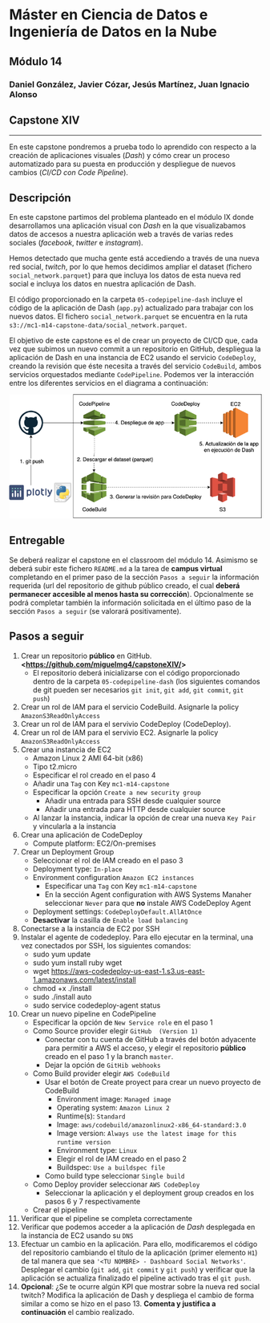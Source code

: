 # Máster en Ciencia de Datos e Ingeniería de Datos en la Nube
## Módulo 14
### Daniel González, Javier Cózar, Jesús Martínez, Juan Ignacio Alonso

## Capstone XIV
---

En este capstone pondremos a prueba todo lo aprendido con respecto a la creación de aplicaciones visuales (_Dash_) y cómo crear un proceso automatizado para su puesta en producción y despliegue de nuevos cambios (_CI/CD con Code Pipeline_).

## Descripción

En este capstone partimos del problema planteado en el módulo IX donde desarrollamos una aplicación visual con _Dash_ en la que visualizabamos datos de accesos a nuestra aplicación web a través de varias redes sociales (_facebook_, _twitter_ e _instagram_).

Hemos detectado que mucha gente está accediendo a través de una nueva red social, _twitch_, por lo que hemos decidimos ampliar el dataset (fichero `social_network.parquet`) para que incluya los datos de esta nueva red social e incluya los datos en nuestra aplicación de Dash.

El código proporcionado en la carpeta `05-codepipeline-dash` incluye el código de la aplicación de Dash (`app.py`) actualizado para trabajar con los nuevos datos. El fichero `social_network.parquet` se encuentra en la ruta `s3://mc1-m14-capstone-data/social_network.parquet`.

El objetivo de este capstone es el de crear un proyecto de CI/CD que, cada vez que subimos un nuevo commit a un repositorio en GitHub, despliegua la aplicación de Dash en una instancia de EC2 usando el servicio `CodeDeploy`, creando la revisión que éste necesita a través del servicio `CodeBuild`, ambos servicios orquestados mediante `CodePipeline`. Podemos ver la interacción entre los diferentes servicios en el diagrama a continuación:

![diagram](images/diagram.png)


## Entregable

Se deberá realizar el capstone en el classroom del módulo 14. Asimismo se deberá subir este fichero `README.md` a la tarea de **campus virtual** completando en el primer paso de la sección `Pasos a seguir` la información requerida (url del repositorio de github público creado, el cual **deberá permanecer accesible al menos hasta su corrección**). Opcionalmente se podrá completar también la información solicitada en el último paso de la sección `Pasos a seguir` (se valorará positivamente).


## Pasos a seguir

1. Crear un repositorio **público** en GitHub. **<<https://github.com/miguelmg4/capstoneXIV/>>**
    - El repositorio deberá inicializarse con el código proporcionado dentro de la carpeta `05-codepipeline-dash` (los siguientes comandos de git pueden ser necesarios `git init`, `git add`, `git commit`, `git push`)
2. Crear un rol de IAM para el servicio CodeBuild. Asignarle la policy `AmazonS3ReadOnlyAccess`
3. Crear un rol de IAM para el servivio CodeDeploy (CodeDeploy).
4. Crear un rol de IAM para el servivio EC2.  Asignarle la policy `AmazonS3ReadOnlyAccess`
5. Crear una instancia de EC2
    - Amazon Linux 2 AMI 64-bit (x86)
    - Tipo t2.micro
    - Especificar el rol creado en el paso 4
    - Añadir una `Tag` con Key `mc1-m14-capstone`
    - Especificar la opción `Create a new security group`
        - Añadir una entrada para SSH desde cualquier source
        - Añadir una entrada para HTTP desde cualquier source
    - Al lanzar la instancia, indicar la opción de crear una nueva `Key Pair` y vincularla a la instancia
6. Crear una aplicación de CodeDeploy
    - Compute platform: EC2/On-premises
7. Crear un Deployment Group
    - Seleccionar el rol de IAM creado en el paso 3
    - Deployment type: `In-place`
    - Environment configuration `Amazon EC2 instances`
        - Especificar una `Tag` con Key `mc1-m14-capstone`
        - En la sección Agent configuration with AWS Systems Manaher seleccionar `Never` para que **no** instale AWS CodeDeploy Agent
    - Deployment settings: `CodeDeployDefault.AllAtOnce`
    - **Desactivar** la casilla de `Enable load balancing`
8. Conectarse a la instancia de EC2 por SSH
9. Instalar el agente de codedeploy. Para ello ejecutar en la terminal, una vez conectados por SSH, los siguientes comandos:
    - sudo yum update
    - sudo yum install ruby wget
    - wget https://aws-codedeploy-us-east-1.s3.us-east-1.amazonaws.com/latest/install
    - chmod +x ./install
    - sudo ./install auto
    - sudo service codedeploy-agent status
10. Crear un nuevo pipeline en CodePipeline
    - Especificar la opción de `New Service role` en el paso 1
    - Como Source provider elegir `GitHub  (Version 1)`
        - Conectar con tu cuenta de GitHub a través del botón adyacente para permitir a AWS el acceso, y elegir el repositorio **público** creado en el paso 1 y la branch `master`.
        - Dejar la opción de `GitHib webhooks`
    - Como Build provider elegir `AWS CodeBuild`
        - Usar el botón de Create proyect para crear un nuevo proyecto de CodeBuild
            - Environment image: `Managed image`
            - Operating system: `Amazon Linux 2`
            - Runtime(s): `Standard`
            - Image: `aws/codebuild/amazonlinux2-x86_64-standard:3.0`
            - Image version: `Always use the latest image for this runtime version`
            - Environment type: `Linux`
            -  Elegir el rol de IAM creado en el paso 2
            - Buildspec: `Use a buildspec file`
        - Como build type seleccionar `Single build`
    - Como Deploy provider seleccionar `AWS CodeDeploy`
        - Seleccionar la aplicación y el deployment group creados en los pasos 6 y 7 respectivamente
    - Crear el pipeline
11. Verificar que el pipeline se completa correctamente
12. Verificar que podemos acceder a la aplicación de _Dash_ desplegada en la instancia de EC2 usando su `DNS`
13. Efectuar un cambio en la aplicación. Para ello, modificaremos el código del repositorio cambiando el título de la aplicación (primer elemento `H1`) de tal manera que sea `'<TU NOMBRE> - Dashboard Social Networks'`. Desplegar el cambio (`git add`, `git commit` y `git push`) y verificar que la aplicación se actualiza finalizado el pipeline activado tras el `git push`.
14. **Opcional**: ¿Se te ocurre algún KPI que mostrar sobre la nueva red social twitch? Modifica la aplicación de Dash y despliega el cambio de forma similar a como se hizo en el paso 13. **Comenta y justifica a continuación** el cambio realizado.
